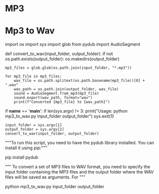 # MP3
# Mp3 to Wav
import os
import sys
import glob
from pydub import AudioSegment

def convert_to_wav(input_folder, output_folder):
    if not os.path.exists(output_folder):
        os.makedirs(output_folder)

    mp3_files = glob.glob(os.path.join(input_folder, "*.mp3"))

    for mp3_file in mp3_files:
        wav_file = os.path.splitext(os.path.basename(mp3_file))[0] + ".wav"
        wav_path = os.path.join(output_folder, wav_file)
        sound = AudioSegment.from_mp3(mp3_file)
        sound.export(wav_path, format="wav")
        print(f"Converted {mp3_file} to {wav_path}")

if __name__ == '__main__':
    if len(sys.argv) != 3:
        print("Usage: python mp3_to_wav.py input_folder output_folder")
        sys.exit(1)

    input_folder = sys.argv[1]
    output_folder = sys.argv[2]
    convert_to_wav(input_folder, output_folder)
    
    
"""To run this script, you need to have the pydub library installed. You can install it using pip:"""

pip install pydub

""" To convert a set of MP3 files to WAV format, you need to specify the input folder containing the MP3 files and the output folder where the WAV files will be saved as arguments. For """

python mp3_to_wav.py input_folder output_folder
